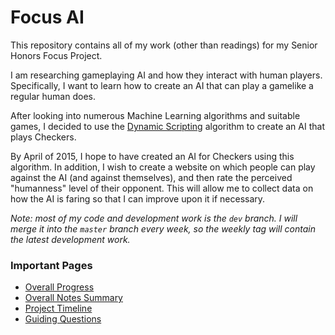 Focus AI
========

This repository contains all of my work (other than readings) for my Senior Honors Focus Project.

I am researching gameplaying AI and how they interact with human players. Specifically, I want to learn how to create an AI that can play a gamelike a regular human does.

After looking into numerous Machine Learning algorithms and suitable games, I decided to use the [Dynamic Scripting](http://ilk.uvt.nl/~pspronck/pubs/DynamicScripting.pdf) algorithm to create an AI that plays Checkers.

By April of 2015, I hope to have created an AI for Checkers using this algorithm. In addition, I wish to create a website on which people can play against the AI (and against themselves), and then rate the perceived "humanness" level of their opponent. This will allow me to collect data on how the AI is faring so that I can improve upon it if necessary.

*Note: most of my code and development work is the `dev` branch. I will merge it into the `master` branch every week, so the weekly tag will contain the latest development work.*

### Important Pages

- [Overall Progress](meta/progress.md)
- [Overall Notes Summary](notes/overall.md)
- [Project Timeline](meta/project-timeline.md)
- [Guiding Questions](meta/guiding-questions.md)
